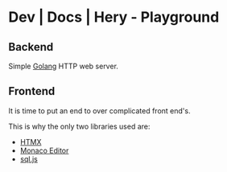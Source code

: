 # Dev | Docs | Hery - Playground
## Backend
Simple [Golang](https://go.dev/) HTTP web server.

## Frontend
It is time to put an end to over complicated front end's. 

This is why the only two libraries used are: 
- [HTMX](https://htmx.org/)
- [Monaco Editor](https://microsoft.github.io/monaco-editor/)
- [sql.js](https://github.com/sql-js/sql.js/)